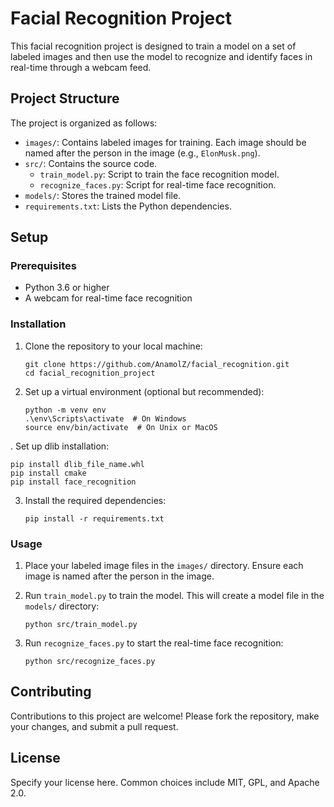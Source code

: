 # Facial Recognition Project

This facial recognition project is designed to train a model on a set of labeled images and then use the model to recognize and identify faces in real-time through a webcam feed.

## Project Structure

The project is organized as follows:

- `images/`: Contains labeled images for training. Each image should be named after the person in the image (e.g., `ElonMusk.png`).
- `src/`: Contains the source code.
  - `train_model.py`: Script to train the face recognition model.
  - `recognize_faces.py`: Script for real-time face recognition.
- `models/`: Stores the trained model file.
- `requirements.txt`: Lists the Python dependencies.

## Setup

### Prerequisites

- Python 3.6 or higher
- A webcam for real-time face recognition

### Installation

1. Clone the repository to your local machine:
   ```
   git clone https://github.com/AnamolZ/facial_recognition.git
   cd facial_recognition_project
   ```

2. Set up a virtual environment (optional but recommended):
   ```
   python -m venv env
   .\env\Scripts\activate  # On Windows
   source env/bin/activate  # On Unix or MacOS
   ```

. Set up dlib installation:
   ```
   pip install dlib_file_name.whl
   pip install cmake
   pip install face_recognition
   ```

3. Install the required dependencies:
   ```
   pip install -r requirements.txt
   ```

### Usage

1. Place your labeled image files in the `images/` directory. Ensure each image is named after the person in the image.

2. Run `train_model.py` to train the model. This will create a model file in the `models/` directory:
   ```
   python src/train_model.py
   ```

3. Run `recognize_faces.py` to start the real-time face recognition:
   ```
   python src/recognize_faces.py
   ```

## Contributing

Contributions to this project are welcome! Please fork the repository, make your changes, and submit a pull request.

## License

Specify your license here. Common choices include MIT, GPL, and Apache 2.0.
```
